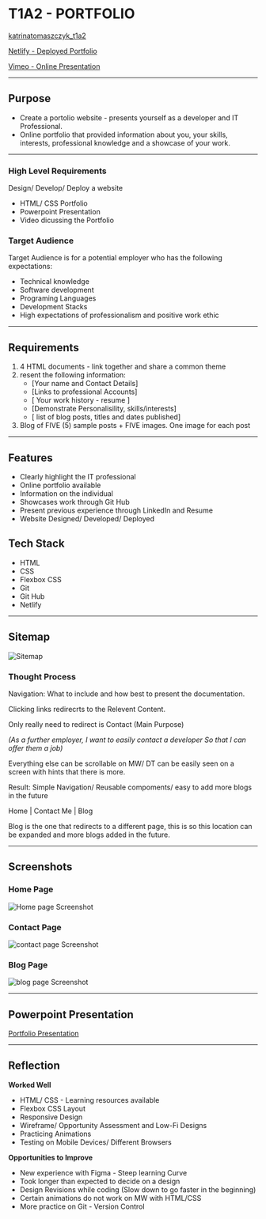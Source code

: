 # T1A2 - PORTFOLIO

[katrinatomaszczyk_t1a2](https://github.com/KatrinaTom/katrinatomaszczyk_t1a2)

[Netlify - Deployed Portfolio](https://profound-axolotl-8ce71e.netlify.app/index.html)

[Vimeo - Online Presentation](https://vimeo.com/742081295/b15d0b5c3a)

---

## Purpose

* Create a portolio website - presents yourself as a developer and IT Professional.
* Online portfolio that provided information about you, your skills, interests, professional knowledge and a showcase of your work.

---

### High Level Requirements
Design/ Develop/ Deploy a website
* HTML/ CSS Portfolio 
* Powerpoint Presentation
* Video dicussing the Portfolio

### Target Audience

Target Audience is for a potential employer who has the following expectations:
- Technical knowledge
- Software development
- Programing Languages 
- Development Stacks
- High expectations of professionalism and positive work ethic

---

## Requirements
1. 4 HTML documents - link together and share a common theme
2. resent the following information: 
   * [Your name and Contact Details] 
   * [Links to professional Accounts] 
   * [ Your work history - resume ] 
   * [Demonstrate Personalisility, skills/interests] 
   * [ list of blog posts, titles and dates published]
3. Blog of FIVE (5) sample posts + FIVE images. One image for each post

---

## Features
* Clearly highlight the IT professional
* Online portfolio available
* Information on the individual 
* Showcases work through Git Hub
* Present previous experience through LinkedIn and Resume 
* Website Designed/ Developed/ Deployed

## Tech Stack
* HTML
* CSS
* Flexbox CSS
* Git
* Git Hub
* Netlify

---

## Sitemap

![Sitemap](Sitemap_t1a2.png)

### Thought Process

Navigation: What to include and how best to present the documentation. 

Clicking links redirecrts to the Relevent Content.

Only really need to redirect is Contact (Main Purpose)

*(As a further employer, 
I want to easily contact a developer
So that I can offer them a job)*

Everything else can be scrollable on MW/ DT can be easily seen on a screen with hints that there is more.

Result: Simple Navigation/ Reusable compoments/ easy to add more blogs in the future

Home | Contact Me | Blog 

Blog is the one that redirects to a different page, this is so this location can be expanded and more blogs added in the future.

---
## Screenshots

### Home Page
![Home page Screenshot](home.png)

### Contact Page
![contact page Screenshot](contact.png)

### Blog Page
![blog page Screenshot](blog.png)

---

## Powerpoint Presentation 

[Portfolio Presentation](portfolio.pdf)

---

## Reflection

**Worked Well**
* HTML/ CSS - Learning resources available
* Flexbox CSS Layout
* Responsive Design 
* Wireframe/ Opportunity Assessment and Low-Fi Designs
* Practicing Animations 
* Testing on Mobile Devices/ Different Browsers

**Opportunities to Improve**
* New experience with Figma - Steep learning Curve
* Took longer than expected to decide on a design
* Design Revisions while coding (Slow down to go faster in the beginning)
* Certain animations do not work on MW with HTML/CSS
* More practice on Git - Version Control
